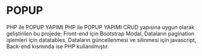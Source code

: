 # POPUP
 PHP ile POPUP YAPIMI
 PHP ile POPUP YAPIMI
CRUD yapısına uygun olarak geliştirilen bu projede;
Front-end için Bootstrap Modal,
Dataların pagination işlemleri için datatables,
Dataların güncellenmesi ve silinmesi için javascript,
Back-end kısmında ise PHP kullanılmıştır.
